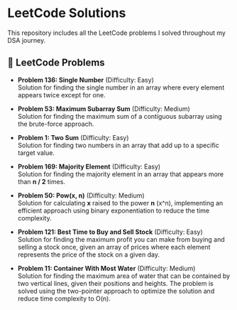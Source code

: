 # LeetCode Solutions

This repository includes all the LeetCode problems I solved throughout my DSA journey.

## 🎯 LeetCode Problems

- **Problem 136: Single Number** (Difficulty: Easy)  
   Solution for finding the single number in an array where every element appears twice except for one.

- **Problem 53: Maximum Subarray Sum** (Difficulty: Medium)  
   Solution for finding the maximum sum of a contiguous subarray using the brute-force approach.

- **Problem 1: Two Sum** (Difficulty: Easy)  
   Solution for finding two numbers in an array that add up to a specific target value.

- **Problem 169: Majority Element** (Difficulty: Easy)  
   Solution for finding the majority element in an array that appears more than **n / 2** times.

- **Problem 50: Pow(x, n)** (Difficulty: Medium)  
   Solution for calculating **x** raised to the power **n** (x^n), implementing an efficient approach using binary exponentiation to reduce the time complexity.

- **Problem 121: Best Time to Buy and Sell Stock** (Difficulty: Easy)  
   Solution for finding the maximum profit you can make from buying and selling a stock once, given an array of prices where each element represents the price of the stock on a given day.

- **Problem 11: Container With Most Water** (Difficulty: Medium)  
   Solution for finding the maximum area of water that can be contained by two vertical lines, given their positions and heights. The problem is solved using the two-pointer approach to optimize the solution and reduce time complexity to O(n).

